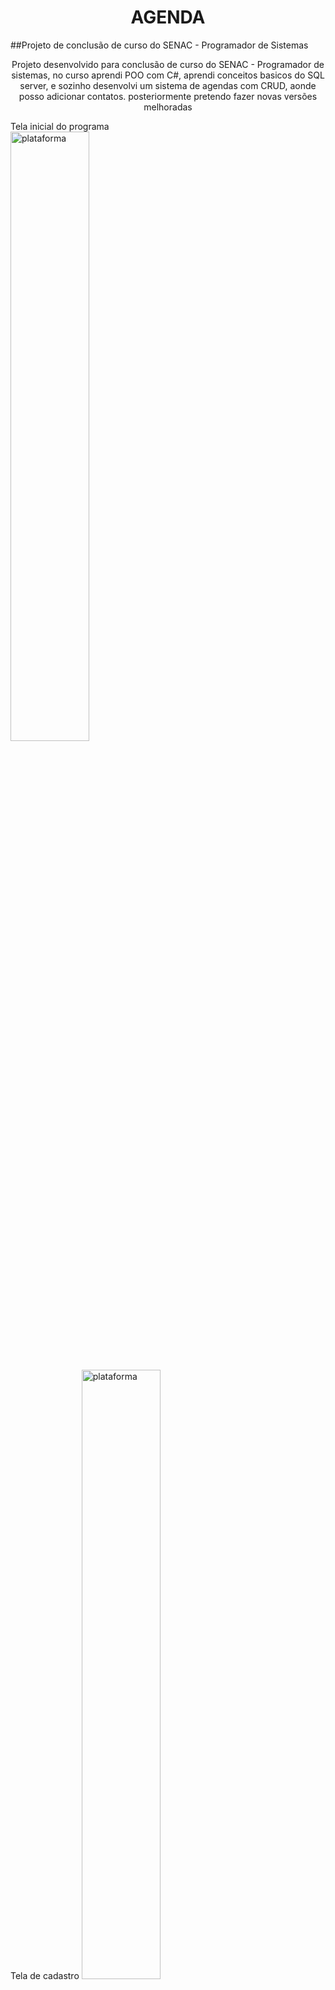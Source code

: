 <h1 align="center">AGENDA </h1>

##Projeto de conclusão de curso do SENAC - Programador de Sistemas

<p align="center">Projeto desenvolvido para conclusão de curso do SENAC - Programador de sistemas, no curso aprendi POO com C#, aprendi conceitos basicos do SQL server, e sozinho desenvolvi um sistema de agendas com CRUD, aonde posso adicionar contatos.
posteriormente pretendo fazer novas versões melhoradas 
</p>

Tela inicial do programa<br>
<img alt="plataforma" src="/ícones/Plataforma.png" width="50%"> 

<br>
Tela de cadastro
<img alt="plataforma" src="/ícones/PlataformaCad.png" width="50%"> 


<br>Adicionando contato<br>
<img alt="plataforma" src="/ícones/PlataformaSave.png" width="50%"> 
<br>
<br>
Selecionando contato adicionado<br>
<img alt="plataforma" src="/ícones/PlataformaCont.png" width="50%"> 

Excluindo contato<BR>
<img alt="plataforma" src="/ícones/PlataformaExcl.png" width="50%"> 


## 🚀 Tecnologias
Esse Projeto foi desenvolvido na plataforma .NET  em Winforms com
C#
SQL server

